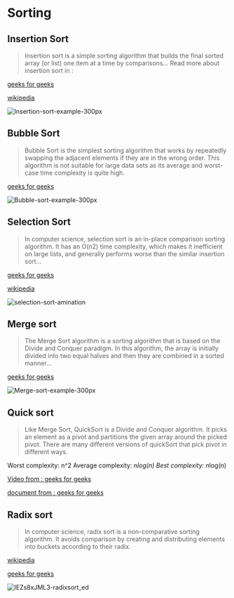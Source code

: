 # Sorting

## Insertion Sort
> Insertion sort is a simple sorting algorithm that builds the final sorted array (or list) one item at a time by comparisons...
Read more about insertion sort in :

[geeks for geeks](https://www.geeksforgeeks.org/insertion-sort/)

[wikipedia](https://en.wikipedia.org/wiki/Insertion_sort)

![Insertion-sort-example-300px](https://user-images.githubusercontent.com/108394058/205162632-88f31337-a2e9-480e-adee-48b8efdf5680.gif)

## Bubble Sort
> Bubble Sort is the simplest sorting algorithm that works by repeatedly swapping the adjacent elements if they are in the wrong order. This algorithm is not suitable for large data sets as its average and worst-case time complexity is quite high.

[geeks for geeks](https://www.geeksforgeeks.org/bubble-sort/)

![Bubble-sort-example-300px](https://user-images.githubusercontent.com/108394058/207931294-208f5fe8-7061-489c-9836-24e2c69b292d.gif)

## Selection Sort
> In computer science, selection sort is an in-place comparison sorting algorithm. It has an O(n2) time complexity, which makes it inefficient on large lists, and generally performs worse than the similar insertion sort...

[geeks for geeks](https://www.geeksforgeeks.org/selection-sort/)

[wikipedia](https://en.wikipedia.org/wiki/Selection_sort)

![selection-sort-amination](https://user-images.githubusercontent.com/108394058/205165479-571f3d1e-4a6f-49e5-9704-b7a84bfb343c.gif)

## Merge sort
> The Merge Sort algorithm is a sorting algorithm that is based on the Divide and Conquer paradigm. In this algorithm, the array is initially divided into two equal halves and then they are combined in a sorted manner...

[geeks for geeks](https://www.geeksforgeeks.org/merge-sort/)

![Merge-sort-example-300px](https://user-images.githubusercontent.com/108394058/206577029-d01fafb6-9ee3-49cf-81d1-9671bff341cd.gif)

## Quick sort
> Like Merge Sort, QuickSort is a Divide and Conquer algorithm. It picks an element as a pivot and partitions the given array around the picked pivot. There are many different versions of quickSort that pick pivot in different ways. 

Worst complexity: n^2
Average complexity: n*log(n)
Best complexity: n*log(n)

[Video from : geeks for geeks](https://www.youtube.com/watch?v=PgBzjlCcFvc)

[document from : geeks for geeks](https://www.geeksforgeeks.org/quick-sort/)

## Radix sort
> In computer science, radix sort is a non-comparative sorting algorithm. It avoids comparison by creating and distributing elements into buckets according to their radix.

[wikipedia](https://en.wikipedia.org/wiki/Radix_sort)

[geeks for geeks](https://www.geeksforgeeks.org/radix-sort/)

![IEZs8xJML3-radixsort_ed](https://user-images.githubusercontent.com/108394058/207691756-3ed33651-0400-440b-a993-d4b4c1554696.png)

